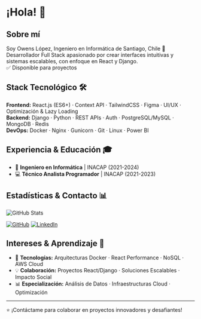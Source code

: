 
# ¡Hola! 👋 

## Sobre mí
Soy Owens López, Ingeniero en Informática de Santiago, Chile 📍  
Desarrollador Full Stack apasionado por crear interfaces intuitivas y sistemas escalables, con enfoque en React y Django.  
✅ Disponible para proyectos

## Stack Tecnológico 🛠

**Frontend:** React.js (ES6+) · Context API · TailwindCSS · Figma · UI/UX · Optimización & Lazy Loading  
**Backend:** Django · Python · REST APIs · Auth · PostgreSQL/MySQL · MongoDB · Redis  
**DevOps:** Docker · Nginx · Gunicorn · Git · Linux · Power BI

## Experiencia & Educación 🎓
- 🎯 **Ingeniero en Informática** | INACAP (2021-2024)
- 💻 **Técnico Analista Programador** | INACAP (2021-2023)

## Estadísticas & Contacto 📊
![GitHub Stats](https://github-readme-stats.vercel.app/api?username=OwensLopez211&show_icons=true&theme=radical)

[![GitHub](https://img.shields.io/badge/GitHub-@OwensLopez211-black?style=flat&logo=github)](https://github.com/OwensLopez211)
[![LinkedIn](https://img.shields.io/badge/LinkedIn-Owens_López-blue?style=flat&logo=linkedin)](https://linkedin.com/in/owenslopez)

## Intereses & Aprendizaje 🌱
- 🚀 **Tecnologías:** Arquitecturas Docker · React Performance · NoSQL · AWS Cloud
- 💡 **Colaboración:** Proyectos React/Django · Soluciones Escalables · Impacto Social
- 📊 **Especialización:** Análisis de Datos · Infraestructuras Cloud · Optimización

---
⭐️ ¡Contáctame para colaborar en proyectos innovadores y desafiantes!
